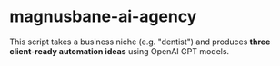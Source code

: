 # magnusbane-ai-agency
This script takes a business niche (e.g. "dentist") and produces **three client-ready automation ideas** using OpenAI GPT models.  
